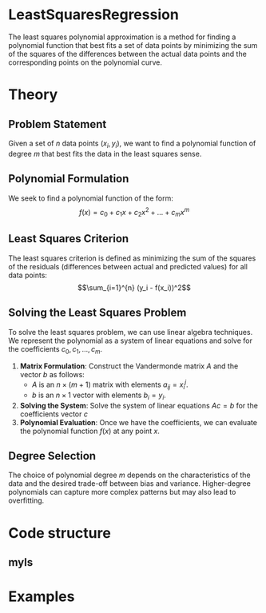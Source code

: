 # LeastSquaresRegression

The least squares polynomial approximation is a method for finding a polynomial function that best fits a set of data points by minimizing the sum of the squares of the differences between the actual data points and the corresponding points on the polynomial curve.

# Theory

## Problem Statement

Given a set of $n$ data points $(x_i, y_i)$, we want to find a polynomial function of degree $m$ that best fits the data in the least squares sense.

## Polynomial Formulation

We seek to find a polynomial function of the form:
 $$f(x) = c_0 + c_1x + c_2x^2 + \ldots + c_mx^m$$

## Least Squares Criterion

The least squares criterion is defined as minimizing the sum of the squares of the residuals (differences between actual and predicted values) for all data points:
$$\sum_{i=1}^{n} (y_i - f(x_i))^2$$

## Solving the Least Squares Problem

To solve the least squares problem, we can use linear algebra techniques. We represent the polynomial as a system of linear equations and solve for the coefficients $c_0, c_1, \ldots, c_m$.

1. **Matrix Formulation**: Construct the Vandermonde matrix $A$ and the vector $b$ as follows:
   - $A$ is an $n \times (m+1)$ matrix with elements $a_{ij} = x_i^j$.
   - $b$ is an $n \times 1$ vector with elements $b_i = y_i$.
2. **Solving the System**: Solve the system of linear equations $Ac = b$ for the coefficients vector $c$
3. **Polynomial Evaluation**: Once we have the coefficients, we can evaluate the polynomial function $f(x)$ at any point $x$.

## Degree Selection

The choice of polynomial degree $m$ depends on the characteristics of the data and the desired trade-off between bias and variance. Higher-degree polynomials can capture more complex patterns but may also lead to overfitting.

# Code structure

## myls

# Examples
